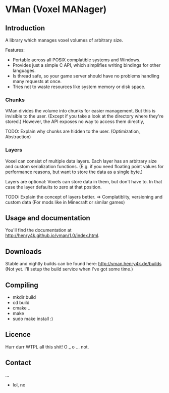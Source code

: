# VMan (Voxel MANager)

## Introduction

A library which manages voxel volumes of arbitrary size.

Features:
- Portable across all POSIX complatible systems and Windows.
- Provides just a simple C API, which simplifies writing bindings for other languages.
- Is thread safe, so your game server should have no problems handling many requests at once.
- Tries not to waste resources like system memory or disk space.


### Chunks

VMan divides the volume into chunks for easier management.
But this is invisible to the user. (Except if you take a look at the directory where they're stored.)
However, the API exposes no way to access them directly,

TODO: Explain why chunks are hidden to the user. (Optimization, Abstraction)


### Layers

Voxel can consist of multiple data layers.
Each layer has an arbitrary size and custom serialization functions.
(E.g. if you need floating point values for performance reasons, but want to store the data as a single byte.)

Layers are optional: Voxels can store data in them, but don't have to.
In that case the layer defaults to zero at that position.

TODO: Explain the concept of layers better. => Complatiblity, versioning and custom data (For mods like in Minecraft or similar games)


## Usage and documentation

You'll find the documentation at http://henry4k.github.io/vman/1.0/index.html. 


## Downloads

Stable and nightly builds can be found here: http://vman.henry4k.de/builds
(Not yet. I'll setup the build service when I've got some time.)


## Compiling

- mkdir build
- cd build
- cmake ..
- make
- sudo make install
:)


## Licence

Hurr durr WTPL all this shit!
O _ o ... not.


## Contact

...
- lol, no
